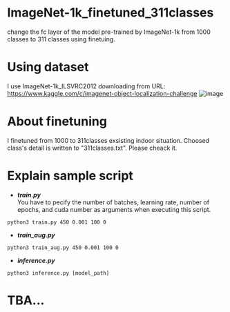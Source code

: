 # ImageNet-1k_finetuned_311classes
change the fc layer of the model pre-trained by ImageNet-1k from 1000 classes to 311 classes using finetuing.

# Using dataset
I use ImageNet-1k_ILSVRC2012 downloading from URL: https://www.kaggle.com/c/imagenet-object-localization-challenge
![image](https://user-images.githubusercontent.com/99160791/206960723-394c0fc7-ea59-4a68-a439-ffd12d7780a9.jpeg)

# About finetuning
I finetuned from 1000 to 311classes exsisting indoor situation. Choosed class's detail is written to "311classes.txt". Please cheack it.

# Explain sample script
- ***train.py***  
 You have to pecify the number of batches, learning rate, number of epochs, and cuda number as arguments when executing this script.
```
python3 train.py 450 0.001 100 0
```

- ***train_aug.py***  
 
```
python3 train_aug.py 450 0.001 100 0
```
- ***inference.py***  
```
python3 inference.py [model_path]
```
# TBA...

